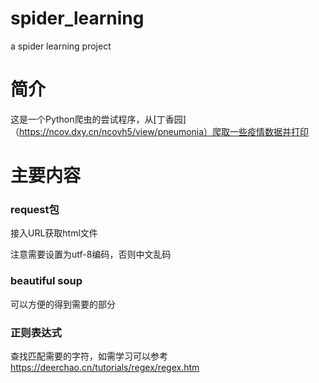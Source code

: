 # spider_learning
a spider learning project

# 简介

这是一个Python爬虫的尝试程序，从[丁香园]（https://ncov.dxy.cn/ncovh5/view/pneumonia）爬取一些疫情数据并打印

# 主要内容
### request包
接入URL获取html文件

注意需要设置为utf-8编码，否则中文乱码

### beautiful soup
可以方便的得到需要的部分

### 正则表达式
查找匹配需要的字符，如需学习可以参考<https://deerchao.cn/tutorials/regex/regex.htm>
